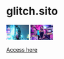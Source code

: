 # glitch.sito




<img src="images/thumbs/05.jpg" width="60">  <img src="images/thumbs/06.jpg" width="60">

<a href="https://luizrio.github.io/glitch.sito/" target="_blank">Access here</a>
